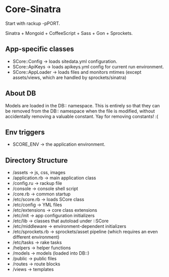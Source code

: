 # Core-Sinatra
Start with rackup -pPORT.

Sinatra + Mongoid + CoffeeScript + Sass + Gon + Sprockets.

## App-specific classes

*  SCore::Config     -> loads sitedata.yml configuration.
*  SCore::ApiKeys    -> loads apikeys.yml config for current run environment.
*  SCore::AppLoader  -> loads files and monitors mtimes (except assets/views, which are handled by sprockets/sinatra)

## About DB
Models are loaded in the DB:: namespace. This is entirely so that they can be removed from the DB:: namespace when the  file is modified, without accidentally removing a valuable constant. Yay for removing constants! :(


## Env triggers
*  SCORE_ENV         -> the application environment.


## Directory Structure
*  /assets           -> js, css, images
*  /application.rb   -> main application class
*  /config.ru        -> rackup file
*  /console          -> console shell script
*  /core.rb          -> common startup
*  /etc/score.rb     -> loads SCore class
*  /etc/config       -> YML files
*  /etc/extensions   -> core class extensions
*  /etc/init         -> app configuration initializers
*  /etc/lib          -> classes that autoload under ::SCore
*  /etc/middleware   -> environment-dependent initializers
*  /etc/sprockets.rb -> sprockets/asset pipeline (which requires an even different environment)
*  /etc/tasks        -> rake tasks
*  /helpers          -> helper functions
*  /models           -> models (loaded into DB::)
*  /public           -> public files
*  /routes           -> route blocks
*  /views            -> templates